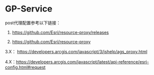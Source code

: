 # GP-Service


post代理配置参考以下链接：
1.	https://github.com/Esri/resource-proxy/releases 

2.	https://github.com/Esri/resource-proxy

3.X： https://developers.arcgis.com/javascript/3/jshelp/ags_proxy.html

4.X：https://developers.arcgis.com/javascript/latest/api-reference/esri-config.html#request
